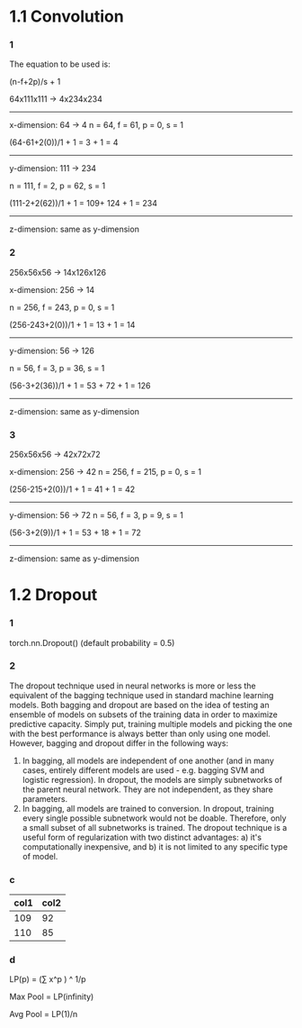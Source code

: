 # 1.1 Convolution
### 1

The equation to be used is:

(n-f+2p)/s + 1

64x111x111 -> 4x234x234

---------

x-dimension: 64 -> 4
n = 64, f = 61, p = 0, s = 1

(64-61+2(0))/1 + 1 = 3 + 1 = 4

---------

y-dimension: 111 -> 234

n = 111, f = 2, p = 62, s = 1

(111-2+2(62))/1 + 1 = 109+ 124 + 1 = 234

---------

z-dimension: same as y-dimension

### 2

256x56x56 -> 14x126x126

x-dimension: 256 -> 14

n = 256, f = 243, p = 0, s = 1

(256-243+2(0))/1 + 1 = 13 + 1 = 14

---------

y-dimension: 56 -> 126

n = 56, f = 3, p = 36, s = 1

(56-3+2(36))/1 + 1 = 53 + 72 + 1 = 126

---------

z-dimension: same as y-dimension

### 3

256x56x56 -> 42x72x72

x-dimension: 256 -> 42
n = 256, f = 215, p = 0, s = 1

(256-215+2(0))/1 + 1 = 41 + 1 = 42

---------

y-dimension: 56 -> 72
n = 56, f = 3, p = 9, s = 1

(56-3+2(9))/1 + 1 = 53 + 18 + 1 = 72

---------

z-dimension: same as y-dimension

# 1.2 Dropout
### 1
torch.nn.Dropout() (default probability = 0.5)

### 2
The dropout technique used in neural networks is more or less the equivalent of the bagging technique used in standard machine learning models. Both bagging and dropout are based on the idea of testing an ensemble of models on subsets of the training data in order to maximize predictive capacity. Simply put, training multiple models and picking the one with the best performance is always better than only using one model. However, bagging and dropout differ in the following ways:
1) In bagging, all models are independent of one another (and in many cases, entirely different models are used - e.g. bagging SVM and logistic regression). In dropout, the models are simply subnetworks of the parent neural network. They are not independent, as they share parameters.
2) In bagging, all models are trained to conversion. In dropout, training every single possible subnetwork would not be doable. Therefore, only a small subset of all subnetworks is trained.
The dropout technique is a useful form of regularization with two distinct advantages: a) it's computationally inexpensive, and b) it is not limited to any specific type of model.

### c

| col1 | col2 |
| - | - |
| 109 | 92 |
| 110 | 85 |

### d
LP(p) = (&sum; x^p ) ^ 1/p

Max Pool = LP(infinity)

Avg Pool = LP(1)/n
